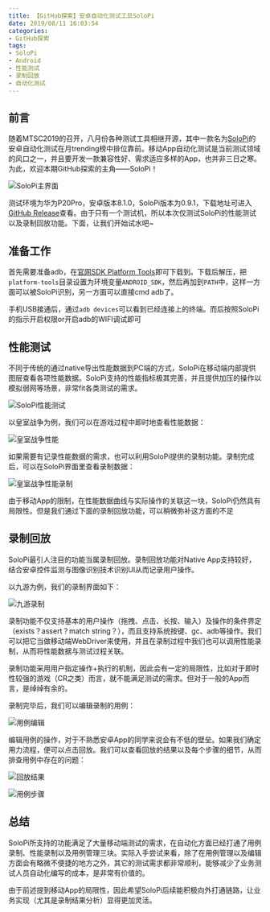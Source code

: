 ```yaml
---
title: 【GitHub探索】安卓自动化测试工具SoloPi
date: 2019/08/11 16:03:54
categories:
- GitHub探索
tags:
- SoloPi
- Android
- 性能测试
- 录制回放
- 自动化测试
---
```


## 前言

随着MTSC2019的召开，八月份各种测试工具相继开源，其中一款名为[SoloPi](https://github.com/alipay/SoloPi)的安卓自动化测试在月trending榜中排位靠前。移动App自动化测试是当前测试领域的风口之一，并且要开发一款兼容性好、需求适应多样的App，也并非三日之寒。为此，欢迎本期GitHub探索的主角——SoloPi！

![SoloPi主界面](/uploads/githubdiscovery/solopi/main.png)

测试环境为华为P20Pro，安卓版本8.1.0，SoloPi版本为0.9.1，下载地址可进入[GitHub Release](https://github.com/alipay/SoloPi/releases)查看。由于只有一个测试机，所以本次仅测试SoloPi的性能测试以及录制回放功能。下面，让我们开始试水吧~

<!-- more -->

## 准备工作

首先需要准备adb，在[官网SDK Platform Tools](https://developer.android.com/studio/releases/platform-tools)即可下载到。下载后解压，把`platform-tools`目录设置为环境变量`ANDROID_SDK`，然后再加到`PATH`中，这样一方面可以被SoloPi识别，另一方面可以直接cmd adb了。

手机USB接通后，通过`adb devices`可以看到已经连接上的终端。而后按照SoloPi的指示开启权限or开启adb的WIFI调试即可

## 性能测试

不同于传统的通过native导出性能数据到PC端的方式，SoloPi在移动端内部提供图层查看各项性能数据。SoloPi支持的性能指标极其完善，并且提供加压的操作以模拟弱网等场景，非常fit各类测试的需求。

![SoloPi性能测试](/uploads/githubdiscovery/solopi/profile.png)

以皇室战争为例，我们可以在游戏过程中即时地查看性能数据：

![皇室战争性能](/uploads/githubdiscovery/solopi/profile_cr.png)

如果需要有记录性能数据的需求，也可以利用SoloPi提供的录制功能。录制完成后，可以在SoloPi界面里查看录制数据：

![皇室战争性能录制](/uploads/githubdiscovery/solopi/profile_cr_record.png)

由于移动App的限制，在性能数据曲线与实际操作的关联这一块，SoloPi仍然具有局限性。但是我们通过下面的录制回放功能，可以稍微弥补这方面的不足

## 录制回放

SoloPi最引人注目的功能当属录制回放。录制回放功能对Native App支持较好，结合安卓控件监测与图像识别技术识别UI从而记录用户操作。

以九游为例，我们的录制界面如下：

![九游录制](/uploads/githubdiscovery/solopi/record_9game.png)

录制功能不仅支持基本的用户操作（拖拽、点击、长按、输入）及操作的条件界定（exists？assert？match string？），而且支持系统按键、gc、adb等操作。我们可以把它当做移动端WebDriver来使用，并且在录制过程中我们也可以调用性能录制，从而将性能数据与测试过程关联。

录制功能采用用户指定操作+执行的机制，因此会有一定的局限性，比如对于即时性较强的游戏（CR之类）而言，就不能满足测试的需求。但对于一般的App而言，是绰绰有余的。

录制完毕后，我们可以编辑录制的用例：

![用例编辑](/uploads/githubdiscovery/solopi/case_edit.png)

编辑用例的操作，对于不熟悉安卓App的同学来说会有不低的壁垒。如果我们确定用力流程，便可以点击回放。我们可以查看回放的结果以及每个步骤的细节，从而排查用例中存在的问题：

![回放结果](/uploads/githubdiscovery/solopi/case_result.png)

![用例步骤](/uploads/githubdiscovery/solopi/case_step.png)

## 总结

SoloPi所支持的功能满足了大量移动端测试的需求，在自动化方面已经打通了用例录制、性能录制以及用例管理三块。实际入手尝试来看，除了在用例管理以及编辑方面会有略微不便捷的地方之外，其它的测试需求都非常顺利，能够减少了业务测试人员自动化编写的成本，是非常有价值的。

由于前述提到移动App的局限性，因此希望SoloPi后续能积极向外打通链路，让业务实现（尤其是录制结果分析）显得更加灵活。
